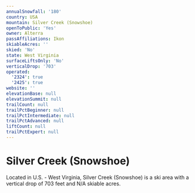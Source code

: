 ```yaml
---
annualSnowfall: '180'
country: USA
mountain: Silver Creek (Snowshoe)
openToPublic: 'Yes'
owner: Alterra
passAffiliations: Ikon
skiableAcres: ''
skied: 'No'
state: West Virginia
surfaceLiftsOnly: 'No'
verticalDrop: '703'
operated:
  '2324': true
  '2425': true
website: ''
elevationBase: null
elevationSummit: null
trailCount: null
trailPctBeginner: null
trailPctIntermediate: null
trailPctAdvanced: null
liftCount: null
trailPctExpert: null
---
```



# Silver Creek (Snowshoe)

Located in U.S. - West Virginia, Silver Creek (Snowshoe) is a ski area with a vertical drop of 703 feet and N/A skiable acres.
